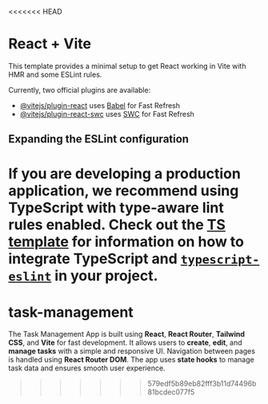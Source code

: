 <<<<<<< HEAD
# React + Vite

This template provides a minimal setup to get React working in Vite with HMR and some ESLint rules.

Currently, two official plugins are available:

- [@vitejs/plugin-react](https://github.com/vitejs/vite-plugin-react/blob/main/packages/plugin-react) uses [Babel](https://babeljs.io/) for Fast Refresh
- [@vitejs/plugin-react-swc](https://github.com/vitejs/vite-plugin-react/blob/main/packages/plugin-react-swc) uses [SWC](https://swc.rs/) for Fast Refresh

## Expanding the ESLint configuration

If you are developing a production application, we recommend using TypeScript with type-aware lint rules enabled. Check out the [TS template](https://github.com/vitejs/vite/tree/main/packages/create-vite/template-react-ts) for information on how to integrate TypeScript and [`typescript-eslint`](https://typescript-eslint.io) in your project.
=======
# task-management
The Task Management App is built using **React**, **React Router**, **Tailwind CSS**, and **Vite** for fast development.
It allows users to **create**, **edit**, and **manage tasks** with a simple and responsive UI.
Navigation between pages is handled using **React Router DOM**.
The app uses **state hooks** to manage task data and ensures smooth user experience.
>>>>>>> 579edf5b89eb82fff3b11d74496b81bcdec077f5

